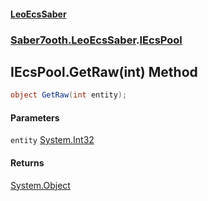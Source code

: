 #### [LeoEcsSaber](index.md 'index')
### [Saber7ooth.LeoEcsSaber](Saber7ooth.LeoEcsSaber.md 'Saber7ooth.LeoEcsSaber').[IEcsPool](IEcsPool.md 'Saber7ooth.LeoEcsSaber.IEcsPool')

## IEcsPool.GetRaw(int) Method

```csharp
object GetRaw(int entity);
```
#### Parameters

<a name='Saber7ooth.LeoEcsSaber.IEcsPool.GetRaw(int).entity'></a>

`entity` [System.Int32](https://docs.microsoft.com/en-us/dotnet/api/System.Int32 'System.Int32')

#### Returns
[System.Object](https://docs.microsoft.com/en-us/dotnet/api/System.Object 'System.Object')